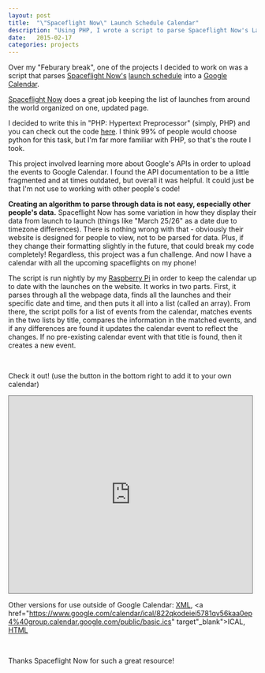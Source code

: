 ```yaml
---
layout: post
title:  "\"Spaceflight Now\" Launch Schedule Calendar"
description: "Using PHP, I wrote a script to parse Spaceflight Now's Launch schedule page into a Google Calendar for use on my iPhone."
date:   2015-02-17
categories: projects
---
```


Over my "Feburary break", one of the projects I decided to work on was a script that parses <a href="http://spaceflightnow.com/" target="_blank">Spaceflight Now's</a> <a href="http://spaceflightnow.com/launch-schedule/" target="_blank">launch schedule</a> into a <a href="#googlecal">Google Calendar</a>.

<a href="http://spaceflightnow.com/" target="_blank">Spaceflight Now</a> does a great job keeping the list of launches from around the world organized on one, updated page.

I decided to write this in "PHP: Hypertext Preprocessor" (simply, PHP) and you can check out the code <a href="https://github.com/jondolan/spaceflightnowcal" target="_blank">here</a>. I think 99% of people would choose python for this task, but I'm far more familiar with PHP, so that's the route I took.

This project involved learning more about Google's APIs in order to upload the events to Google Calendar. I found the API documentation to be a little fragmented and at times outdated, but overall it was helpful. It could just be that I'm not use to working with other people's code!

**Creating an algorithm to parse through data is not easy, especially other people's data.** Spaceflight Now has some variation in how they display their data from launch to launch (things like "March 25/26" as a date due to timezone differences). There is nothing wrong with that - obviously their website is designed for people to view, not to be parsed for data. Plus, if they change their formatting slightly in the future, that could break my code completely! Regardless, this project was a fun challenge. And now I have a calendar with all the upcoming spaceflights on my phone!

The script is run nightly by my <a href="http://www.raspberrypi.org/help/what-is-a-raspberry-pi/" target="_blank">Raspberry Pi</a> in order to keep the calendar up to date with the launches on the website. It works in two parts. First, it parses through all the webpage data, finds all the launches and their specific date and time, and then puts it all into a list (called an array). From there, the script polls for a list of events from the calendar, matches events in the two lists by title, compares the information in the matched events, and if any differences are found it updates the calendar event to reflect the changes. If no pre-existing calendar event with that title is found, then it creates a new event.

&nbsp;

Check it out! (use the button in the bottom right to add it to your own calendar)

<iframe id ="googlecal" src="https://www.google.com/calendar/embed?mode=AGENDA&amp;height=400&amp;wkst=1&amp;bgcolor=%23FFFFFF&amp;src=822qkodeiei5781qv56kaa0ep4%40group.calendar.google.com&amp;color=%23182C57&amp;ctz=America%2FNew_York" style=" border:solid 1px #777 " width="98%" height="400" frameborder="0" scrolling="no"></iframe>

Other versions for use outside of Google Calendar: <a href="https://www.google.com/calendar/feeds/822qkodeiei5781qv56kaa0ep4%40group.calendar.google.com/public/basic" target="_blank">XML</a>, <a href="https://www.google.com/calendar/ical/822qkodeiei5781qv56kaa0ep4%40group.calendar.google.com/public/basic.ics" target"_blank">ICAL</a>, <a href="https://www.google.com/calendar/embed?src=822qkodeiei5781qv56kaa0ep4%40group.calendar.google.com&ctz=America/New_York" target="_blank">HTML</a>

&nbsp;

Thanks Spaceflight Now for such a great resource!